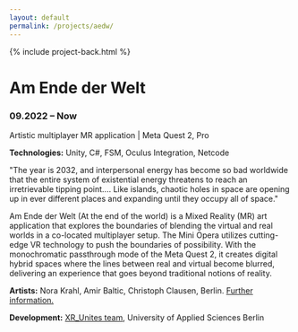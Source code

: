 ```yaml
---
layout: default
permalink: /projects/aedw/
---
```

{% include project-back.html %}

# Am Ende der Welt

### 09.2022 – Now

Artistic multiplayer MR application \| Meta Quest 2, Pro 

**Technologies:** Unity, C#, FSM, Oculus Integration, Netcode

"The year is 2032, and interpersonal energy has become so bad worldwide that the entire system of existential energy threatens to reach an irretrievable tipping point.... Like islands, chaotic holes in space are opening up in ever different places and expanding until they occupy all of space."

Am Ende der Welt (At the end of the world) is a Mixed Reality (MR) art application that explores the boundaries of blending the virtual and real worlds in a co-located multiplayer setup. The Mini Opera utilizes cutting-edge VR technology to push the boundaries of possibility. With the monochromatic passthrough mode of the Meta Quest 2, it creates digital hybrid spaces where the lines between real and virtual become blurred, delivering an experience that goes beyond traditional notions of reality.

**Artists:** Nora Krahl, Amir Baltic, Christoph Clausen, Berlin. <a href="xr-unites.fki.htw-berlin.de/en/current-fellows/" target="_blank">Further information.</a>

**Development:** <a href="https://xr-unites.fki.htw-berlin.de/en/xbpmmm/">XR_Unites team</a>, University of Applied Sciences Berlin
